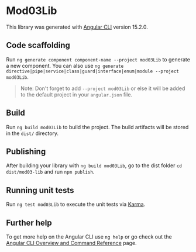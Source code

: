 # Mod03Lib

This library was generated with [Angular CLI](https://github.com/angular/angular-cli) version 15.2.0.

## Code scaffolding

Run `ng generate component component-name --project mod03Lib` to generate a new component. You can also use `ng generate directive|pipe|service|class|guard|interface|enum|module --project mod03Lib`.
> Note: Don't forget to add `--project mod03Lib` or else it will be added to the default project in your `angular.json` file. 

## Build

Run `ng build mod03Lib` to build the project. The build artifacts will be stored in the `dist/` directory.

## Publishing

After building your library with `ng build mod03Lib`, go to the dist folder `cd dist/mod03-lib` and run `npm publish`.

## Running unit tests

Run `ng test mod03Lib` to execute the unit tests via [Karma](https://karma-runner.github.io).

## Further help

To get more help on the Angular CLI use `ng help` or go check out the [Angular CLI Overview and Command Reference](https://angular.io/cli) page.
